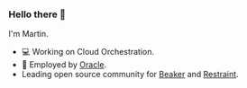 ### Hello there :eyes:

I'm Martin.

- 💻 Working on Cloud Orchestration.
- 💼 Employed by [Oracle](https://www.oracle.com/).
- Leading open source community for [Beaker](github.com/beaker-project/beaker/) and [Restraint](https://github.com/beaker-project/restraint/).
